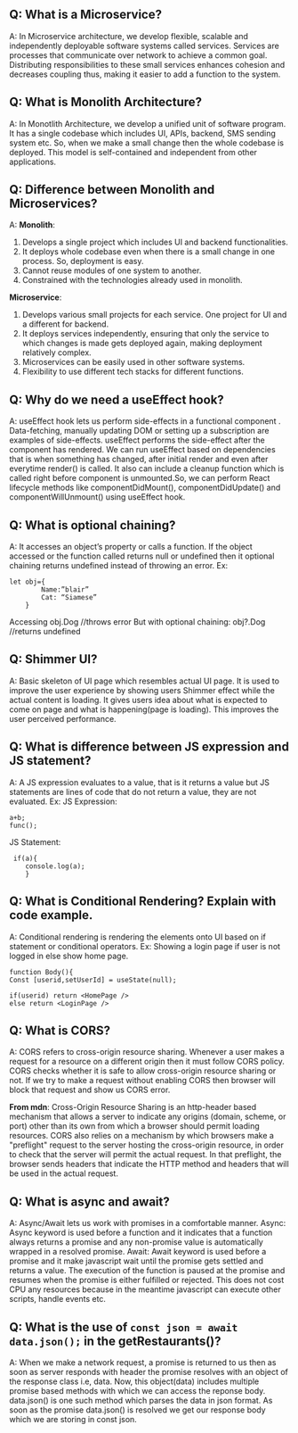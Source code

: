 ## Q: What is a Microservice?

A: In Microservice architecture, we develop flexible, scalable and independently deployable software systems called services. Services are processes that communicate over network to achieve a common goal. Distributing responsibilities to these small services enhances cohesion and decreases coupling thus, making it easier to add a function to the system.

## Q: What is Monolith Architecture?

A: In Monotlith Architecture, we develop a unified unit of software program. It has a single codebase which includes UI, APIs, backend, SMS sending system etc. So, when we make a small change then the whole codebase is deployed. This model is self-contained and independent from other applications.

## Q: Difference between Monolith and Microservices?

A: **Monolith**:

1. Develops a single project which includes UI and backend functionalities.
2. It deploys whole codebase even when there is a small change in one process. So, deployment is easy.
3. Cannot reuse modules of one system to another.
4. Constrained with the technologies already used in monolith.

**Microservice**:

1.  Develops various small projects for each service. One project for UI and a different for backend.
2.  It deploys services independently, ensuring that only the service to which changes is made gets deployed again, making deployment relatively complex.
3.  Microservices can be easily used in other software systems.
4.  Flexibility to use different tech stacks for different functions.

## Q: Why do we need a useEffect hook?

A: useEffect hook lets us perform side-effects in a functional component . Data-fetching, manually updating DOM or setting up a subscription are examples of side-effects. useEffect performs the side-effect after the component has rendered. We can run useEffect based on dependencies that is when something has changed, after initial render and even after everytime render() is called. It also can include a cleanup function which is called right before component is unmounted.So, we can perform React lifecycle methods like componentDidMount(), componentDidUpdate() and componentWillUnmount() using useEffect hook.

## Q: What is optional chaining?

A: It accesses an object’s property or calls a function. If the object accessed or the function called returns null or undefined then it optional chaining returns undefined instead of throwing an error.
Ex:

```
let obj={
		Name:”blair”
		Cat: “Siamese”
	}
```

Accessing obj.Dog //throws error
But with optional chaining: obj?.Dog //returns undefined

## Q: Shimmer UI?

A: Basic skeleton of UI page which resembles actual UI page. It is used to improve the user experience by showing users Shimmer effect while the actual content is loading. It gives users idea about what is expected to come on page and what is happening(page is loading). This improves the user perceived performance.

## Q: What is difference between JS expression and JS statement?

A: A JS expression evaluates to a value, that is it returns a value but JS statements are lines of code that do not return a value, they are not evaluated.
Ex: JS Expression:

```
a+b;
func();
```

JS Statement:

```
 if(a){
    console.log(a);
    }
```

## Q: What is Conditional Rendering? Explain with code example.

A: Conditional rendering is rendering the elements onto UI based on if statement or conditional operators.
Ex: Showing a login page if user is not logged in else show home page.

```
function Body(){
Const [userid,setUserId] = useState(null);

if(userid) return <HomePage />
else return <LoginPage />
```

## Q: What is CORS?

A: CORS refers to cross-origin resource sharing. Whenever a user makes a request for a resource on a different origin then it must follow CORS policy. CORS checks whether it is safe to allow cross-origin resource sharing or not. If we try to make a request without enabling CORS then browser will block that request and show us CORS error.

**From mdn**: Cross-Origin Resource Sharing is an http-header based mechanism that allows a server to indicate any origins (domain, scheme, or port) other than its own from which a browser should permit loading resources. CORS also relies on a mechanism by which browsers make a "preflight" request to the server hosting the cross-origin resource, in order to check that the server will permit the actual request. In that preflight, the browser sends headers that indicate the HTTP method and headers that will be used in the actual request.

## Q: What is async and await?

A:
Async/Await lets us work with promises in a comfortable manner.
Async: Async keyword is used before a function and it indicates that a function always returns a promise and any non-promise value is automatically wrapped in a resolved promise.
Await: Await keyword is used before a promise and it make javascript wait until the promise gets settled and returns a value. The execution of the function is paused at the promise and resumes when the promise is either fulfilled or rejected. This does not cost CPU any resources because in the meantime javascript can execute other scripts, handle events etc.

## Q: What is the use of `const json = await data.json();` in the getRestaurants()?

A: When we make a network request, a promise is returned to us then as soon as server responds with header the promise resolves with an object of the response class i.e, data. Now, this object(data) includes multiple promise based methods with which we can access the reponse body. data.json() is one such method which parses the data in json format. As soon as the promise data.json() is resolved we get our response body which we are storing in const json.
